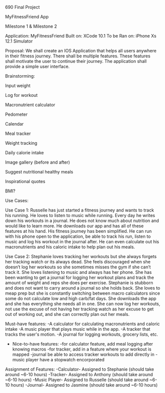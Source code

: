 690 Final Project

MyFitnessFriend App

Milestone 1 & Milestone 2

Application: MyFitnessFriend
Built on: XCode 10.1
To be Ran on: iPhone Xs 12.1 Simulator					
						
Proposal: 
We shall create an IOS Application that helps all users anywhere in their fitness journey. There shall be multiple features. These features shall motivate the user to continue their journey. The application shall provide a simple user interface.

Brainstorming:

Input weight

Log for workout

Macronutrient calculator

Pedometer

Calendar

Meal tracker

Weight tracking

Daily calorie intake

Image gallery (before and after)

Suggest nutritional healthy meals

Inspirational quotes

BMI?

Use Cases:

Use Case 1:
Russelle has just started a fitness journey and wants to track his running. He loves to listen to music while running. Every day he writes down his workouts in a journal. He does not know much about nutrition and would like to learn more. He downloads our app and has all of these features at his hand. His fitness journey has been simplified. He can run with his phone open to the application, be able to track his run, listen to music and log his workout in the journal after. He can even calculate out his macronutrients and his caloric intake to help plan out his meals.

Use Case 2:
Stephanie loves tracking her workouts but she always forgets her tracking watch or its always dead. She feels discouraged when she doesn’t log her workouts so she sometimes misses the gym if she can’t track it. She loves listening to music and always has her phone. She has been wanting to get a journal for logging her workout plans and track the amount of weight and reps she does per exercise. Stephanie is stubborn and does not want to carry around a journal so she holds back. She loves to meap prep but she is constantly switching between macro calculators since some do not calculate low and high carb/fat days. She downloads the app and she has everything she needs all in one. She can now log her workouts, not use the excuse of not having her tracking watch as her excuse to get out of working out, and she can correctly plan out her meals. 



Must-have features:
-A calculator for calculating macronutrients and caloric intake
-A music player that plays music while in the app.
-A tracker that tracks the user's motion.
-A journal for logging workouts, grocery lists, etc. 

- Nice-to-have features:
-for calculator feature, add meal logging after knowing macros
-for tracker, add in a feature where your workout is mapped
-journal be able to access tracker workouts to add directly in
-music player have a stopwatch encorporated 

Assignment of Features:
-Calculator- Assigned to Stephanie (should take around ~6-10 hours)
-Tracker- Assigned to Anthony (should take around ~6-10 hours)
-Music Player- Assigned to Russelle (should take around ~6-10 hours)
-Journal- Assigned to Jasmine (should take around ~6-10 hours)
